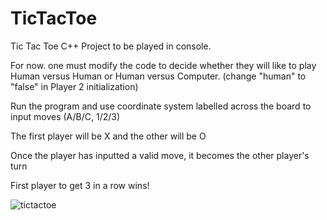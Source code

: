 # TicTacToe

Tic Tac Toe C++ Project to be played in console.

For now. one must modify the code to decide whether they will like to play Human versus Human or Human versus Computer.
(change "human" to "false" in Player 2 initialization)

Run the program and use coordinate system labelled across the board to input moves (A/B/C, 1/2/3)

The first player will be X and the other will be O

Once the player has inputted a valid move, it becomes the other player's turn

First player to get 3 in a row wins!

![tictactoe](https://cloud.githubusercontent.com/assets/24818991/22006409/c25f5c2a-dc38-11e6-9002-d26e04b0d87d.png)

